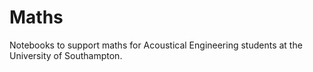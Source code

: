 # Maths
Notebooks to support maths for Acoustical Engineering students at the University of Southampton.


